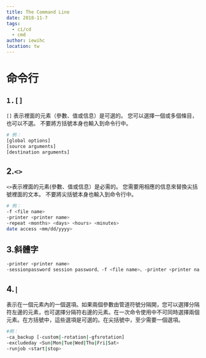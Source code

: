 ```yaml
---
title: The Command Line
date: 2018-11-7
tags: 
  - ci/cd
  - cmd
author: iewihc
location: tw  
---
```


# 命令行

## `1.[]`

`[]` 表示裡面的元素（參數、值或信息）是可選的。 您可以選擇一個或多個條目，也可以不選。 不要將方括號本身也輸入到命令行中。

```sh
# 例：
[global options]
[source arguments]
[destination arguments]
```

## 2.`<>`

`<>`表示裡面的元素(參數、值或信息）是必需的。 您需要用相應的信息來替換尖括號裡面的文本。 不要將尖括號本身也輸入到命令行中。

```sh
# 例：
-f <file name>
-printer <printer name>
-repeat <months> <days> <hours> <minutes>
date access <mm/dd/yyyy>
```

## 3.斜體字

```sh
-printer <printer name>
-sessionpassword session password、-f <file name>、-printer <printer name>
```

## 4.`|`

表示在一個元素內的一個選項。如果兩個參數由管道符號分隔開，您可以選擇分隔符左邊的元素，也可選擇分隔符右邊的元素。在一次命令使用中不可同時選擇兩個元素。在方括號中，這些選項是可選的。在尖括號中，至少需要一個選項。

```sh
#例：
-ca_backup [-custom|-rotation|-gfsrotation]
-excludeday <Sun|Mon|Tue|Wed|Thu|Fri|Sat>
-runjob <start|stop>
```
